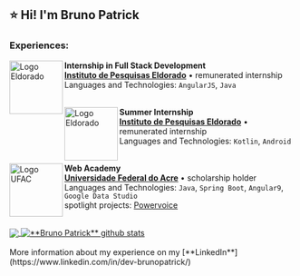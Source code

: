 ## ⭐ Hi! I'm Bruno Patrick
### Experiences:

[<img align="left" height="94px" width="94px" alt="Logo Eldorado" src="https://pbs.twimg.com/profile_images/1103645504603328516/EdqIarl7_400x400.png"/>](https://www.eldorado.org.br/)

**Internship in Full Stack Development** \
[**Instituto de Pesquisas Eldorado**](https://www.eldorado.org.br/) • remunerated internship \
Languages and Technologies: `AngularJS`, `Java`\
<br/>

[<img align="left" height="94px" width="94px" alt="Logo Eldorado" src="https://pbs.twimg.com/profile_images/1103645504603328516/EdqIarl7_400x400.png"/>](https://www.eldorado.org.br/)

**Summer Internship** \
[**Instituto de Pesquisas Eldorado**](https://www.eldorado.org.br/) • remunerated internship \
Languages and Technologies: `Kotlin`, `Android`\
<br/>

[<img align="left" height="94px" width="94px" alt="Logo UFAC" src="https://id.ufac.br/img/ufac_brasao.png"/>](http://200.129.173.65/)

**Web Academy** \
[**Universidade Federal do Acre**](http://200.129.173.65/) • scholarship holder \
Languages and Technologies: `Java`, `Spring Boot`, `Angular9`, `Google Data Studio`\
spotlight projects: [Powervoice](https://github.com/Bruno-Patrick/motorola.powervoice)
<br/>
<br/>

<a href="https://github.com/Bruno-Patrick">
  <img align="center" src="https://github-readme-stats.vercel.app/api/top-langs/?username=Bruno-Patrick&theme=dracula&hide_langs_below=1" />
</a>

<a href="https://github.com/Bruno-Patrick">
 <img align="center" src="https://github-readme-stats.vercel.app/api?username=Bruno-Patrick&show_icons=true&theme=dracula&line_height=27" alt="**Bruno Patrick** github stats"/>
</a>
<br/>
<br/>
More information about my experience on my [**LinkedIn**](https://www.linkedin.com/in/dev-brunopatrick/)
